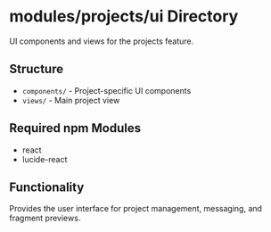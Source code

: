 # modules/projects/ui Directory

UI components and views for the projects feature.

## Structure
- `components/` - Project-specific UI components
- `views/` - Main project view

## Required npm Modules
- react
- lucide-react

## Functionality
Provides the user interface for project management, messaging, and fragment previews.